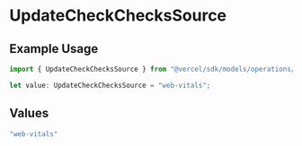 # UpdateCheckChecksSource

## Example Usage

```typescript
import { UpdateCheckChecksSource } from "@vercel/sdk/models/operations/updatecheck.js";

let value: UpdateCheckChecksSource = "web-vitals";
```

## Values

```typescript
"web-vitals"
```